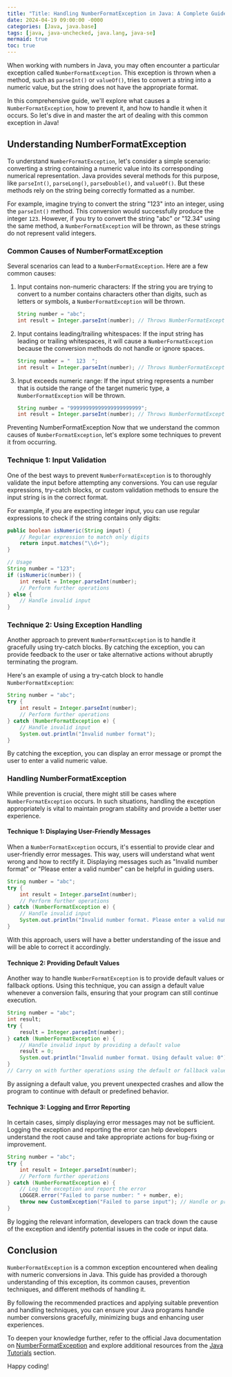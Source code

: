 ```yaml
---
title: "Title: Handling NumberFormatException in Java: A Complete Guide"
date: 2024-04-19 09:00:00 -0000
categories: [Java, java.base]
tags: [java, java-unchecked, java.lang, java-se]
mermaid: true
toc: true
---
```



When working with numbers in Java, you may often encounter a particular exception called `NumberFormatException`. This exception is thrown when a method, such as `parseInt()` or `valueOf()`, tries to convert a string into a numeric value, but the string does not have the appropriate format.

In this comprehensive guide, we'll explore what causes a `NumberFormatException`, how to prevent it, and how to handle it when it occurs. So let's dive in and master the art of dealing with this common exception in Java!

## Understanding NumberFormatException

To understand `NumberFormatException`, let's consider a simple scenario: converting a string containing a numeric value into its corresponding numerical representation. Java provides several methods for this purpose, like `parseInt()`, `parseLong()`, `parseDouble()`, and `valueOf()`. But these methods rely on the string being correctly formatted as a number.

For example, imagine trying to convert the string "123" into an integer, using the `parseInt()` method. This conversion would successfully produce the integer `123`. However, if you try to convert the string "abc" or "12.34" using the same method, a `NumberFormatException` will be thrown, as these strings do not represent valid integers.

### Common Causes of NumberFormatException

Several scenarios can lead to a `NumberFormatException`. Here are a few common causes:

1. Input contains non-numeric characters: If the string you are trying to convert to a number contains characters other than digits, such as letters or symbols, a `NumberFormatException` will be thrown.

   ```java
   String number = "abc";
   int result = Integer.parseInt(number); // Throws NumberFormatException
   ```

2. Input contains leading/trailing whitespaces: If the input string has leading or trailing whitespaces, it will cause a `NumberFormatException` because the conversion methods do not handle or ignore spaces.

   ```java
   String number = "  123  ";
   int result = Integer.parseInt(number); // Throws NumberFormatException
   ```

3. Input exceeds numeric range: If the input string represents a number that is outside the range of the target numeric type, a `NumberFormatException` will be thrown.

   ```java
   String number = "99999999999999999999999";
   int result = Integer.parseInt(number); // Throws NumberFormatException
   ```

Preventing NumberFormatException
Now that we understand the common causes of `NumberFormatException`, let's explore some techniques to prevent it from occurring.

### Technique 1: Input Validation

One of the best ways to prevent `NumberFormatException` is to thoroughly validate the input before attempting any conversions. You can use regular expressions, try-catch blocks, or custom validation methods to ensure the input string is in the correct format.

For example, if you are expecting integer input, you can use regular expressions to check if the string contains only digits:

```java
public boolean isNumeric(String input) {
    // Regular expression to match only digits
    return input.matches("\\d+");
}

// Usage
String number = "123";
if (isNumeric(number)) {
    int result = Integer.parseInt(number);
    // Perform further operations
} else {
    // Handle invalid input
}
```

### Technique 2: Using Exception Handling

Another approach to prevent `NumberFormatException` is to handle it gracefully using try-catch blocks. By catching the exception, you can provide feedback to the user or take alternative actions without abruptly terminating the program.

Here's an example of using a try-catch block to handle `NumberFormatException`:

```java
String number = "abc";
try {
    int result = Integer.parseInt(number);
    // Perform further operations
} catch (NumberFormatException e) {
    // Handle invalid input
    System.out.println("Invalid number format");
}
```

By catching the exception, you can display an error message or prompt the user to enter a valid numeric value.

### Handling NumberFormatException

While prevention is crucial, there might still be cases where `NumberFormatException` occurs. In such situations, handling the exception appropriately is vital to maintain program stability and provide a better user experience.

#### Technique 1: Displaying User-Friendly Messages

When a `NumberFormatException` occurs, it's essential to provide clear and user-friendly error messages. This way, users will understand what went wrong and how to rectify it. Displaying messages such as "Invalid number format" or "Please enter a valid number" can be helpful in guiding users.

```java
String number = "abc";
try {
    int result = Integer.parseInt(number);
    // Perform further operations
} catch (NumberFormatException e) {
    // Handle invalid input
    System.out.println("Invalid number format. Please enter a valid number.");
}
```

With this approach, users will have a better understanding of the issue and will be able to correct it accordingly.

#### Technique 2: Providing Default Values

Another way to handle `NumberFormatException` is to provide default values or fallback options. Using this technique, you can assign a default value whenever a conversion fails, ensuring that your program can still continue execution.

```java
String number = "abc";
int result;
try {
    result = Integer.parseInt(number);
} catch (NumberFormatException e) {
    // Handle invalid input by providing a default value
    result = 0;
    System.out.println("Invalid number format. Using default value: 0");
}
// Carry on with further operations using the default or fallback value
```

By assigning a default value, you prevent unexpected crashes and allow the program to continue with default or predefined behavior.

#### Technique 3: Logging and Error Reporting

In certain cases, simply displaying error messages may not be sufficient. Logging the exception and reporting the error can help developers understand the root cause and take appropriate actions for bug-fixing or improvement.

```java
String number = "abc";
try {
    int result = Integer.parseInt(number);
    // Perform further operations
} catch (NumberFormatException e) {
    // Log the exception and report the error
    LOGGER.error("Failed to parse number: " + number, e);
    throw new CustomException("Failed to parse input"); // Handle or propagate the exception
}
```

By logging the relevant information, developers can track down the cause of the exception and identify potential issues in the code or input data.

## Conclusion

`NumberFormatException` is a common exception encountered when dealing with numeric conversions in Java. This guide has provided a thorough understanding of this exception, its common causes, prevention techniques, and different methods of handling it.

By following the recommended practices and applying suitable prevention and handling techniques, you can ensure your Java programs handle number conversions gracefully, minimizing bugs and enhancing user experiences.

To deepen your knowledge further, refer to the official Java documentation on [NumberFormatException](https://docs.oracle.com/javase/8/docs/api/java/lang/NumberFormatException.html) and explore additional resources from the [Java Tutorials](https://docs.oracle.com/javase/tutorial/) section.

Happy coding!